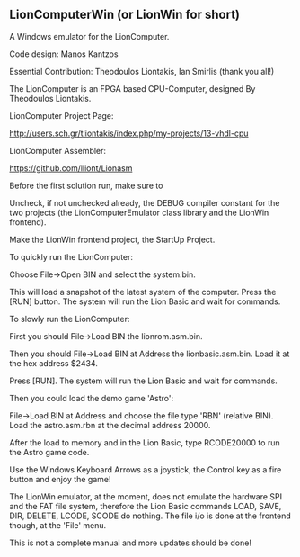 LionComputerWin (or LionWin for short)
-------

A Windows emulator for the LionComputer.

Code design: Manos Kantzos

Essential Contribution: Theodoulos Liontakis, Ian Smirlis (thank you all!)

The LionComputer is an FPGA based CPU-Computer, designed By Theodoulos Liontakis.

LionComputer Project Page:

http://users.sch.gr/tliontakis/index.php/my-projects/13-vhdl-cpu

LionComputer Assembler:

https://github.com/lliont/Lionasm





Before the first solution run, make sure to 

Uncheck, if not unchecked already, the DEBUG compiler constant for the two projects (the LionComputerEmulator class library and the LionWin frontend).

Make the LionWin frontend project, the StartUp Project.


To quickly run the LionComputer:

Choose File->Open BIN and select the system.bin.

This will load a snapshot of the latest system of the computer. Press the [RUN] button. The system will run the Lion Basic and wait for commands.


To slowly run the LionComputer:

First you should File->Load BIN the lionrom.asm.bin.

Then you should File->Load BIN at Address the lionbasic.asm.bin. Load it at the hex address $2434.

Press [RUN]. The system will run the Lion Basic and wait for commands.


Then you could load the demo game 'Astro':

File->Load BIN at Address and choose the file type 'RBN' (relative BIN). Load the astro.asm.rbn at the decimal address 20000.

After the load to memory and in the Lion Basic, type RCODE20000 to run the Astro game code.

Use the Windows Keyboard Arrows as a joystick, the Control key as a fire button and enjoy the game!


The LionWin emulator, at the moment, does not emulate the hardware SPI and the FAT file system, therefore the Lion Basic commands LOAD, SAVE, DIR, DELETE, LCODE, SCODE do nothing. The file i/o is done at the frontend though, at the 'File' menu.


This is not a complete manual and more updates should be done!
